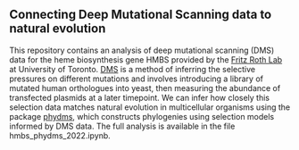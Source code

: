 ## Connecting Deep Mutational Scanning data to natural evolution

This repository contains an analysis of deep mutational scanning (DMS) data for the heme biosynthesis gene HMBS provided by the [Fritz Roth Lab](http://llama.mshri.on.ca/) at University of Toronto.  [DMS](https://www.ncbi.nlm.nih.gov/pmc/articles/PMC5740498/) is a method of inferring the selective pressures on different mutations and involves introducing a library of mutated human orthologues into yeast, then measuring the abundance of transfected plasmids at a later timepoint.  We can infer how closely this selection data matches natural evolution in multicellular organisms using the package [phydms](http://jbloomlab.github.io/phydms/), which constructs phylogenies using selection models informed by DMS data.  The full analysis is available in the file hmbs_phydms_2022.ipynb.
